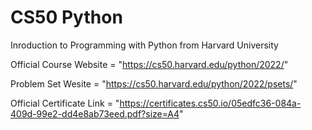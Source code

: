 # CS50 Python
Inroduction to Programming with Python from Harvard University  

Official Course Website = "https://cs50.harvard.edu/python/2022/"

Problem Set Wesite = "https://cs50.harvard.edu/python/2022/psets/"

Official Certificate Link = "https://certificates.cs50.io/05edfc36-084a-409d-99e2-dd4e8ab73eed.pdf?size=A4"
